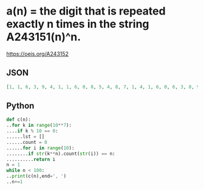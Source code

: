 # a\(n\) \= the digit that is repeated exactly n times in the string A243151\(n\)^n\.
https://oeis.org/A243152
## JSON
```JSON
[1, 1, 6, 3, 9, 4, 1, 1, 6, 0, 8, 5, 4, 8, 7, 1, 4, 1, 6, 0, 6, 3, 8, 9, 3, 4, 9, 6, 7, 6, 7, 4, 6, 0, 3, 9, 6, 0, 9, 5, 1, 3, 1, 6, 2, 7, 7, 9, 4, 8, 9, 2, 7, 7, 7, 9, 9, 4, 9, 9, 1, 0, 9, 5, 9, 5, 5, 6, 4, 3, 2, 6, 3, 7, 4, 7, 2, 0, 1, 2, 8, 1, 9, 6, 9, 9, 1, 9, 3, 0]
```
## Python
```Python
def c(n):
..for k in range(10**7):
....if k % 10 == 0:
......lst = []
......count = 0
......for i in range(10):
........if str(k**n).count(str(i)) == n:
..........return i
n = 1
while n < 100:
..print(c(n),end=', ')
..n+=1
```
